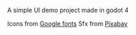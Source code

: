 A simple UI demo project made in godot 4

Icons from [Google fonts](https://fonts.google.com/icons)
Sfx from [Pixabay](https://pixabay.com/sound-effects/ui-button-click-8-341030/)